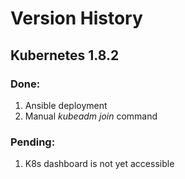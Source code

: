 # Version History

## Kubernetes 1.8.2

### Done:
1. Ansible deployment
2. Manual *kubeadm join* command

### Pending:
1. K8s dashboard is not yet accessible
